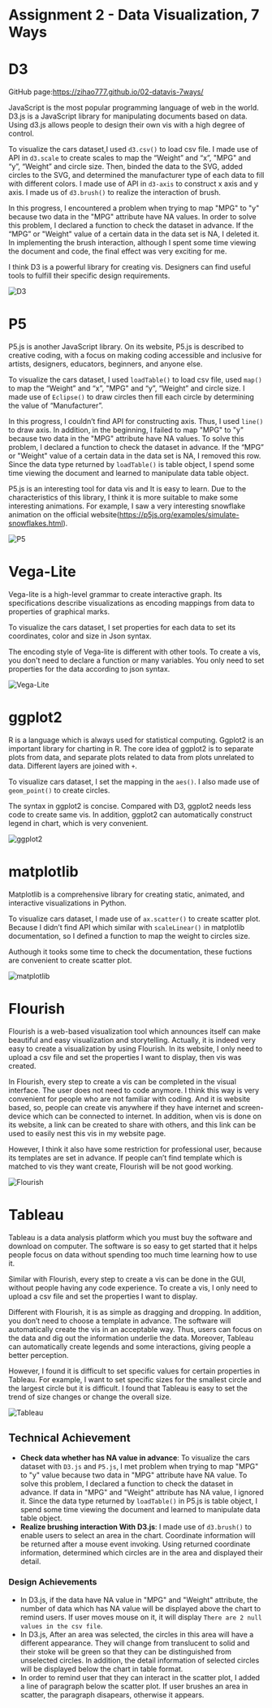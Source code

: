 Assignment 2 - Data Visualization, 7 Ways  
===
# D3
GitHub page:https://zihao777.github.io/02-datavis-7ways/<br>

JavaScript is the most popular programming language of web in the world. D3.js is a JavaScript library for manipulating documents based on data. Using d3.js allows people to design their own vis with a high degree of control.

To visualize the cars dataset,I used `d3.csv()` to load csv file. I made use of API in `d3.scale` to create scales to map the “Weight” and “x”, "MPG" and “y”, “Weight” and circle size. Then, binded the data to the SVG, added circles to the SVG, and determined the manufacturer type of each data to fill with different colors. I made use of API in `d3-axis` to construct x axis and y axis. I made us of `d3.brush()` to realize the interaction of brush. 

In this progress, I encountered a problem when trying to map "MPG" to "y" because two data in the "MPG" attribute have NA values. In order to solve this problem, I declared a function to check the dataset in advance. If the “MPG” or "Weight" value of a certain data in the data set is NA, I deleted it.  In implementing the brush interaction, although I spent some time viewing the document and code, the final effect was very exciting for me. 

I think D3 is a powerful library for creating vis. Designers can find useful tools to fulfill their specific design requirements.

![D3](img/D3.gif)

# P5
P5.js is another JavaScript library. On its website, P5.js is described to creative coding, with a focus on making coding accessible and inclusive for artists, designers, educators, beginners, and anyone else. 

To visualize the cars dataset, I used `loadTable()` to load csv file, used `map()` to map the “Weight” and “x”, "MPG" and “y”, “Weight” and circle size. I made use of `Eclipse()` to draw circles then fill each circle by determining the value of “Manufacturer”.

In this progress, I couldn’t find API for constructing axis. Thus, I used `line()` to draw axis. In addition, in the beginning, I failed to map "MPG" to "y" because two data in the "MPG" attribute have NA values. To solve this problem, I declared a function to check the dataset in advance. If the “MPG” or "Weight" value of a certain data in the data set is NA, I removed this row.  Since the data type returned by `loadTable()` is table object, I spend some time viewing the document and learned to manipulate data table object.

P5.js is an interesting tool for data vis and It is easy to learn. Due to the characteristics of this library, I think it is more suitable to make some interesting animations. For example, I saw a very interesting snowflake animation on the official website(https://p5js.org/examples/simulate-snowflakes.html).

![P5](img/P5.png)

# Vega-Lite
Vega-lite is a high-level grammar to create interactive graph. Its specifications describe visualizations as encoding mappings from data to properties of graphical marks.

To visualize the cars dataset, I set properties for each data to set its coordinates, color and size in Json syntax.

The encoding style of Vega-lite is different with other tools. To create a vis, you don't need to declare a function or many variables. You only need to set properties for the data according to json syntax.

![Vega-Lite](img/Vega.png)

# ggplot2
R is a language which is always used for statistical computing. Ggplot2 is an important library for charting in R. The core idea of ggplot2 is to separate plots from data, and separate plots related to data from plots unrelated to data. Different layers are joined with `+`.

To visualize cars dataset, I set the mapping in the `aes()`. I also made use of ` geom_point()` to create circles. 

The syntax in ggplot2 is concise. Compared with D3, ggplot2 needs less code to create same vis. In addition, ggplot2 can automatically construct legend in chart, which is very convenient.

![ggplot2](img/ggplot.png)

# matplotlib
Matplotlib is a comprehensive library for creating static, animated, and interactive visualizations in Python. 

To visualize cars dataset, I made use of `ax.scatter()` to create scatter plot. Because I didn’t find API which similar with `scaleLinear()` in matplotlib documentation, so I defined a function to map the weight to circles size.

Authough it tooks some time to check the documentation, these fuctions are convenient to create scatter plot.

![matplotlib](img/matplotlib.png)

# Flourish
Flourish is a web-based visualization tool which announces itself can make beautiful and easy visualization and storytelling. Actually, it is indeed very easy to create a visualization by using Flourish. In its website, I only need to upload a csv file and set the properties I want to display, then vis was created.

In Flourish, every step to create a vis can be completed in the visual interface. The user does not need to code anymore. I think this way is very convenient for people who are not familiar with coding. And it is website based, so, people can create vis anywhere if they have internet and screen-device which can be connected to internet. In addition, when vis is done on its website, a link can be created to share with others, and this link can be used to easily nest this vis in my website page.

However, I think it also have some restriction for professional user, because its templates are set in advance. If people can’t find template which is matched to vis they want create, Flourish will be not good working.

![Flourish](img/Flourish.png)

# Tableau
Tableau is a data analysis platform which you must buy the software and download on computer. The software is so easy to get started that it helps people focus on data without spending too much time learning how to use it. 

Similar with Flourish, every step to create a vis can be done in the GUI, without people having any code experience. To create a vis, I only need to upload a csv file and set the properties I want to display.

Different with Flourish, it is as simple as dragging and dropping. In addition, you don’t need to choose a template in advance. The software will automatically create the vis in an acceptable way. Thus, users can focus on the data and dig out the information underlie the data. Moreover, Tableau can automatically create legends and some interactions, giving people a better perception. 

However, I found it is difficult to set specific values for certain properties in Tableau. For example, I want to set specific sizes for the smallest circle and the largest circle but it is difficult. I found that Tableau is easy to set the trend of size changes or change the overall size.

![Tableau](img/Tableau.png)



## Technical Achievement
- **Check data whether has NA value in advance**: To visualize the cars dataset with `D3.js` and `P5.js`, I met problem when trying to map "MPG" to "y" value because two data in "MPG" attribute have NA value. To solve this problem, I declared a function to check the dataset in advance. If data in "MPG" and "Weight" attribute has NA value, I ignored it. Since the data type returned by `loadTable()` in P5.js is table object, I spend some time viewing the document and learned to manipulate data table object.
- **Realize brushing interaction With D3.js**: I made use of `d3.brush()` to enable users to select an area in the chart. Coordinate information will be returned after a mouse event invoking. Using returned coordinate information, determined which circles are in the area and displayed their detail.

### Design Achievements
- In D3.js, if the data have NA value in "MPG" and "Weight" attribute, the number of data which has NA value will be displayed above the chart to remind users. If user moves mouse on it, it will display `There are 2 null values in the csv file`.
- In D3.js, After an area was selected, the circles in this area will have a different appearance. They will change from translucent to solid and their stoke will be green so that they can be distinguished from unselected circles. In addition, the detail information of selected circles will be displayed below the chart in table format.  
- In order to remind user that they can interact in the scatter plot, I added a line of paragraph below the scatter plot. If user brushes an area in scatter, the paragraph disapears, otherwise it appears. 
